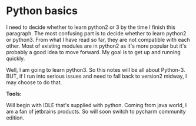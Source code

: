 # Python basics

I need to decide whether to learn python2 or 3 by the time I finish this paragraph. The most confusing part is to decide whether to learn python2 or python3. From what I have read so far, they are not compatible with each other. Most of existing modules are in python2 as it's more popular but it's probably a good idea to move forward. My goal is to get up and running quickly.

Well, I am going to learn python3. So this notes will be all about Python-3. BUT, if I run into serious issues and need to fall back to version2 midway, I may choose to do that.

**Tools:**

Will begin with IDLE that's supplied with python. Coming from java world, I am a fan of jetbrains products. So will soon switch to pycharm community edition.


